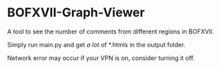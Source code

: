 # BOFXVII-Graph-Viewer
A tool to see the number of comments from different regions in BOFXVII.

Simply run main.py and get *a lot* of \*.htmls in the output folder.

Network error may occur if your VPN is on, consider turning it off.
